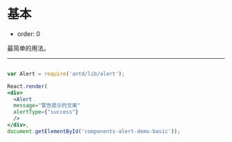 # 基本

- order: 0

最简单的用法。

---

````jsx

var Alert = require('antd/lib/alert');

React.render(
<div>
  <Alert
  message="警告提示的文案"
  alertType={"success"}
  />
</div>,
document.getElementById('components-alert-demo-basic'));

````
